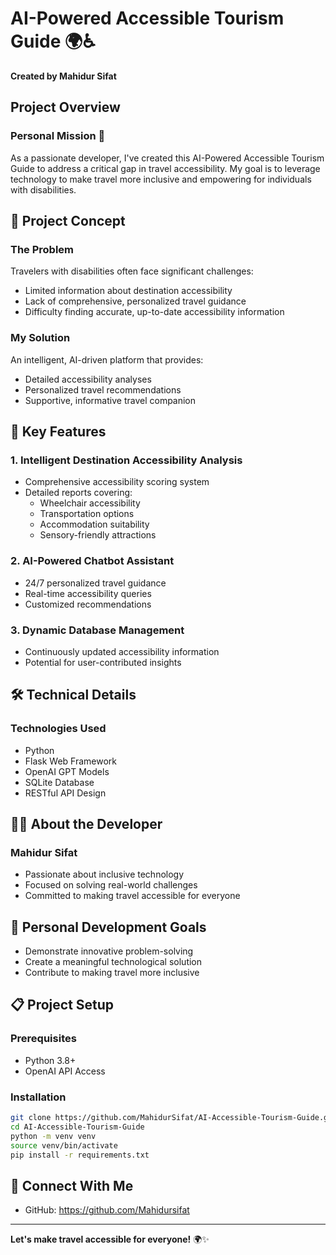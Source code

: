# AI-Powered Accessible Tourism Guide 🌍♿️

**Created by Mahidur Sifat**

## Project Overview

### Personal Mission 🚀
As a passionate developer, I've created this AI-Powered Accessible Tourism Guide to address a critical gap in travel accessibility. My goal is to leverage technology to make travel more inclusive and empowering for individuals with disabilities.

## 🌟 Project Concept

### The Problem
Travelers with disabilities often face significant challenges:
- Limited information about destination accessibility
- Lack of comprehensive, personalized travel guidance
- Difficulty finding accurate, up-to-date accessibility information

### My Solution
An intelligent, AI-driven platform that provides:
- Detailed accessibility analyses
- Personalized travel recommendations
- Supportive, informative travel companion

## 🔬 Key Features

### 1. Intelligent Destination Accessibility Analysis
- Comprehensive accessibility scoring system
- Detailed reports covering:
  - Wheelchair accessibility
  - Transportation options
  - Accommodation suitability
  - Sensory-friendly attractions

### 2. AI-Powered Chatbot Assistant
- 24/7 personalized travel guidance
- Real-time accessibility queries
- Customized recommendations

### 3. Dynamic Database Management
- Continuously updated accessibility information
- Potential for user-contributed insights

## 🛠 Technical Details

### Technologies Used
- Python
- Flask Web Framework
- OpenAI GPT Models
- SQLite Database
- RESTful API Design

## 👨‍💻 About the Developer

### Mahidur Sifat
- Passionate about inclusive technology
- Focused on solving real-world challenges
- Committed to making travel accessible for everyone

## 🚀 Personal Development Goals
- Demonstrate innovative problem-solving
- Create a meaningful technological solution
- Contribute to making travel more inclusive

## 📋 Project Setup

### Prerequisites
- Python 3.8+
- OpenAI API Access

### Installation
```bash
git clone https://github.com/MahidurSifat/AI-Accessible-Tourism-Guide.git
cd AI-Accessible-Tourism-Guide
python -m venv venv
source venv/bin/activate
pip install -r requirements.txt
```

## 🤝 Connect With Me
- GitHub: https://github.com/Mahidursifat
---

**Let's make travel accessible for everyone!** 🌍✨
